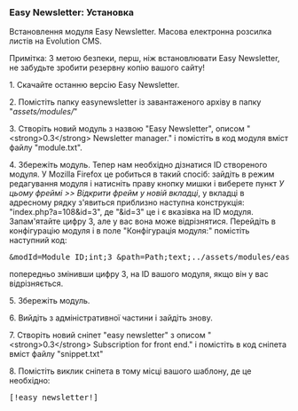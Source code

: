 
<meta http-equiv="Content-Type" content="text/html; charset=utf-8">
<h3>Easy Newsletter: Установка </h3> 
Встановлення модуля Easy Newsletter. Масова електронна розсилка листів на Evolution CMS.	
<br>
<p><span class="text-bold">Примітка:</span> З метою безпеки, перш, ніж встановлювати Easy Newsletter, не забудьте зробити резервну копію вашого сайту!</p>
<p>1. Скачайте останню версію <span class="text-bold">Easy Newsletter</span>.</p>
<p>2. Помістіть папку <span class="text-bold">easynewsletter</span> із завантаженого архіву в папку "<em><span class="text-bold">assets/modules/</span></em>"</p>
<p>3. Створіть новий модуль з назвою "<span class="text-bold">Easy Newsletter</span>", описом "<span class="text-bold">&lt;strong&gt;0.3&lt;/strong&gt; Newsletter manager.</span>" і помістіть в код модуля вміст файлу "<span class="text-bold">module.txt</span>".</p>
<p>4. Збережіть модуль. Тепер нам необхідно дізнатися <span class="text-bold">ID</span> створеного модуля. У Mozilla Firefox це робиться в такий спосіб: зайдіть в режим редагування модуля і натисніть праву кнопку мишки і виберете пункт <em><span class="text-bold">У цьому фреймі &gt;&gt; Відкрити фрейм у новій вкладці</span></em>, у вкладці в адресному рядку з'явиться приблизно наступна конструкція: "<span class="text-bold">index.php?a=108&id=3</span>", де "<span class="text-bold">&id=3</span>" це і є вказівка ​​на ID модуля. Запам'ятайте цифру 3, але у вас вона може відрізнятися. Перейдіть в конфігурацію модуля і в поле "<span class="text-bold">Конфігурація модуля:</span>" помістіть наступний код:</p>
<pre class="brush: html;">&modId=Module ID;int;3 &path=Path;text;../assets/modules/easynewsletter/</pre>
<p>попередньо змінивши цифру <span class="text-bold">3</span>, на <span class="text-bold">ID</span> вашого модуля, якщо він у вас відрізняється.</p>
<p>5. Збережіть модуль.</p>
<p>6. Вийдіть з адміністративної частини і зайдіть знову.</p>
<p>7. Створіть новий сніпет "<span class="text-bold">easy newsletter</span>" з описом "<span class="text-bold">&lt;strong&gt;0.3&lt;/strong&gt; Subscription for front end.</span>" і помістіть в код сніпета вміст файлу "<span class="text-bold">snippet.txt</span>"</p>
<p>8. Помістіть виклик сніпета в тому місці вашого шаблону, де це необхідно:</p>
<pre class="brush: html;">[!easy newsletter!]</pre>
